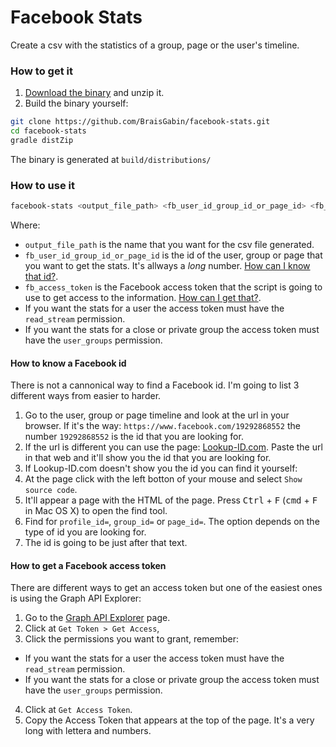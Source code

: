 # Facebook Stats

Create a csv with the statistics of a group, page or the user's timeline.

### How to get it
1. [Download the binary][binary] and unzip it.
2. Build the binary yourself:
```sh
git clone https://github.com/BraisGabin/facebook-stats.git
cd facebook-stats
gradle distZip
```
The binary is generated at `build/distributions/`

### How to use it
```sh
facebook-stats <output_file_path> <fb_user_id_group_id_or_page_id> <fb_access_token> [max_posts]
```

Where:
- `output_file_path` is the name that you want for the csv file generated.
- `fb_user_id_group_id_or_page_id` is the id of the user, group or page that you want to get the stats. It's allways a *long* number. [How can I know that id?](#how-to-know-a-facebook-id).
- `fb_access_token` is the Facebook access token that the script is going to use to get access to the information. [How can I get that?](#how-to-get-a-facebook-access-token).
 - If you want the stats for a user the access token must have the `read_stream` permission.
 - If you want the stats for a close or private group the access token must have the `user_groups` permission.

#### How to know a Facebook id
There is not a cannonical way to find a Facebook id. I'm going to list 3 different ways from easier to harder.

1. Go to the user, group or page timeline and look at the url in your browser. If it's the way: `https://www.facebook.com/19292868552` the number `19292868552` is the id that you are looking for.
2. If the url is different you can use the page: [Lookup-ID.com][lookupid]. Paste the url in that web and it'll show you the id that you are looking for.
3. If Lookup-ID.com doesn't show you the id you can find it yourself:
 1. At the page click with the left botton of your mouse and select `Show source code`.
 2. It'll appear a page with the HTML of the page. Press <kbd>Ctrl</kbd> + <kbd>F</kbd> (<kbd>cmd</kbd> + <kbd>F</kbd> in Mac OS X) to open the find tool.
 3. Find for `profile_id=`, `group_id=` or `page_id=`. The option depends on the type of id you are looking for.
 4. The id is going to be just after that text.

#### How to get a Facebook access token
There are different ways to get an access token but one of the easiest ones is using the Graph API Explorer:

1. Go to the [Graph API Explorer](api-explorer) page.
2. Click at `Get Token > Get Access`,
3. Click the permissions you want to grant, remember:
 - If you want the stats for a user the access token must have the `read_stream` permission.
 - If you want the stats for a close or private group the access token must have the `user_groups` permission.
4. Click at `Get Access Token`.
5. Copy the Access Token that appears at the top of the page. It's a very long with lettera and numbers.


 [binary]: https://github.com/BraisGabin/facebook-stats/releases/download/1.0.1/facebook-stats-1.0.1.zip
 [lookupid]: https://lookup-id.com/
 [api-explorer]: https://developers.facebook.com/tools/explorer/
